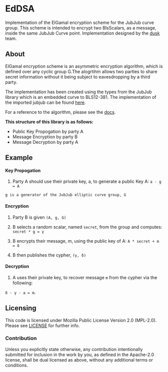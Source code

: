 
# EdDSA
Implementation of the ElGamal encryption scheme
for the JubJub curve group. This scheme is intended 
to encrypt two BlsScalars, as a message, inside the same 
JubJub Curve point. 
Implementation designed by the [dusk](https://dusk.network) 
team.

## About 
ElGamal encryption scheme is an asymmetric encryption algorithm,
which is defined over any cyclic group G.The alogrtihm allows 
two parties to share secret information without it being 
subject to eavesdropping by a third party. 

The implementation has been created using the
types from the JubJub library which is an embedded 
curve to BLS12-381. The implementation of the imported 
jubjub can 
be found [here](https://github.com/dusk-network/jubjub). 

For a reference to the algorithm, please see the 
[docs](https://app.gitbook.com/@dusk-network/s/specs/specifications/phoenix/elgamal-encryption).

**This structure of this library is as follows:** 

- Public Key Propogation by party A 
- Message Encryption by party B 
- Message Decryption by party A 

## Example 

#### Key Propogation 

1. Party A should use their private key, a, to generate a public Key A: `a · g = A` 

`g is a generator of the JubJub elliptic curve group, G` 


#### Encryption

1. Party B is given `(A, g, G)`

2. B selects a random scalar, named `secret`,  from the group and computes: `secret * g = γ` 

3. B encrypts their message, m, using the public key of A: `A * secret + m = δ`

4. B then publishes the cypher, `(γ, δ)`


#### Decryption

1. A uses their private key, to recover message `m` from the cypher via the following:

  `δ - γ · a = m`.

## Licensing
This code is licensed under Mozilla Public License Version 2.0 (MPL-2.0). 
Please see [LICENSE](https://github.com/dusk-network/plonk/blob/master/LICENSE) for further info.

### Contribution

Unless you explicitly state otherwise, any contribution intentionally
submitted for inclusion in the work by you, as defined in the Apache-2.0
license, shall be dual licensed as above, without any additional terms or
conditions.
